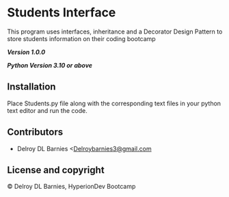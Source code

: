 # Students Interface

This program uses interfaces, inheritance and a Decorator Design Pattern to store students information on their coding bootcamp

***Version 1.0.0***

***Python Version 3.10 or above***



## Installation

Place Students.py file along with the corresponding text files in your python text editor and run the code.

## Contributors

- Delroy DL Barnies <Delroybarnies3@gmail.com

## License and copyright

© Delroy DL Barnies, HyperionDev Bootcamp
